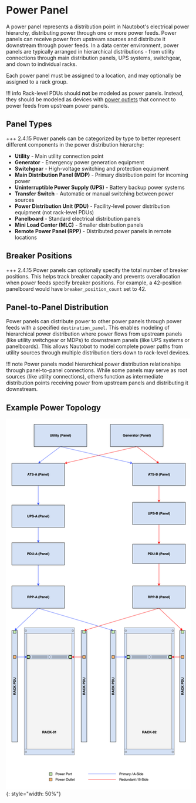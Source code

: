 # Power Panel

A power panel represents a distribution point in Nautobot's electrical power hierarchy, distributing power through one or more power feeds. Power panels can receive power from upstream sources and distribute it downstream through power feeds. In a data center environment, power panels are typically arranged in hierarchical distributions - from utility connections through main distribution panels, UPS systems, switchgear, and down to individual racks.

Each power panel must be assigned to a location, and may optionally be assigned to a rack group.

!!! info
    Rack-level PDUs should **not** be modeled as power panels. Instead, they should be modeled as devices with [power outlets](./poweroutlet.md) that connect to power feeds from upstream power panels.

## Panel Types

+++ 2.4.15
    Power panels can be categorized by type to better represent different components in the power distribution hierarchy:

* **Utility** - Main utility connection point
* **Generator** - Emergency power generation equipment
* **Switchgear** - High-voltage switching and protection equipment
* **Main Distribution Panel (MDP)** - Primary distribution point for incoming power
* **Uninterruptible Power Supply (UPS)** - Battery backup power systems
* **Transfer Switch** - Automatic or manual switching between power sources
* **Power Distribution Unit (PDU)** - Facility-level power distribution equipment (not rack-level PDUs)
* **Panelboard** - Standard electrical distribution panels
* **Mini Load Center (MLC)** - Smaller distribution panels
* **Remote Power Panel (RPP)** - Distributed power panels in remote locations

## Breaker Positions

+++ 2.4.15
    Power panels can optionally specify the total number of breaker positions. This helps track breaker capacity and prevents overallocation when power feeds specify breaker positions. For example, a 42-position panelboard would have `breaker_position_count` set to 42.

## Panel-to-Panel Distribution

Power panels can distribute power to other power panels through power feeds with a specified `destination_panel`. This enables modeling of hierarchical power distribution where power flows from upstream panels (like utility switchgear or MDPs) to downstream panels (like UPS systems or panelboards). This allows Nautobot to model complete power paths from utility sources through multiple distribution tiers down to rack-level devices.

!!! note
    Power panels model hierarchical power distribution relationships through panel-to-panel connections. While some panels may serve as root sources (like utility connections), others function as intermediate distribution points receiving power from upstream panels and distributing it downstream.

## Example Power Topology

![Power distribution model](../../../media/power_distribution.png){: style="width: 50%"}
